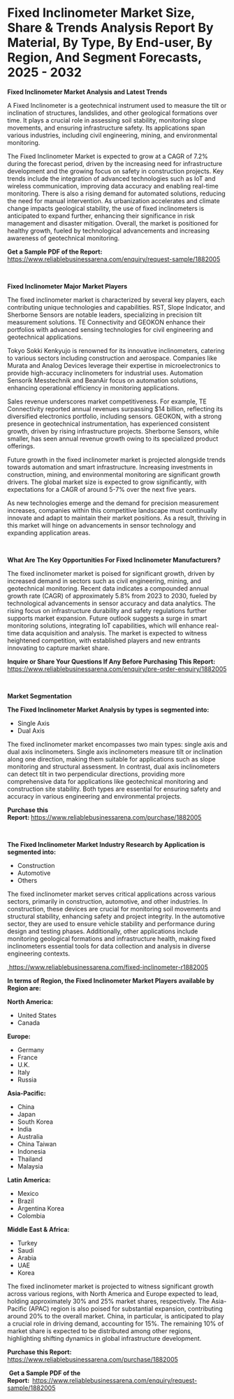 <p><h1>Fixed Inclinometer Market Size, Share & Trends Analysis Report By Material, By Type, By End-user, By Region, And Segment Forecasts, 2025 - 2032</h1></p><p><strong>Fixed Inclinometer Market Analysis and Latest Trends</strong></p>
<p><p>A Fixed Inclinometer is a geotechnical instrument used to measure the tilt or inclination of structures, landslides, and other geological formations over time. It plays a crucial role in assessing soil stability, monitoring slope movements, and ensuring infrastructure safety. Its applications span various industries, including civil engineering, mining, and environmental monitoring.</p><p>The Fixed Inclinometer Market is expected to grow at a CAGR of 7.2% during the forecast period, driven by the increasing need for infrastructure development and the growing focus on safety in construction projects. Key trends include the integration of advanced technologies such as IoT and wireless communication, improving data accuracy and enabling real-time monitoring. There is also a rising demand for automated solutions, reducing the need for manual intervention. As urbanization accelerates and climate change impacts geological stability, the use of fixed inclinometers is anticipated to expand further, enhancing their significance in risk management and disaster mitigation. Overall, the market is positioned for healthy growth, fueled by technological advancements and increasing awareness of geotechnical monitoring.</p></p>
<p><strong>Get a Sample PDF of the Report:&nbsp;</strong> <a href="https://www.reliablebusinessarena.com/enquiry/request-sample/1882005?utm_campaign=3497&utm_medium=2&utm_source=Github&utm_content=ia&utm_term=12042025&utm_id=fixed-inclinometer">https://www.reliablebusinessarena.com/enquiry/request-sample/1882005</a></p>
<p>&nbsp;</p>
<p><strong>Fixed Inclinometer Major Market Players</strong></p>
<p><p>The fixed inclinometer market is characterized by several key players, each contributing unique technologies and capabilities. RST, Slope Indicator, and Sherborne Sensors are notable leaders, specializing in precision tilt measurement solutions. TE Connectivity and GEOKON enhance their portfolios with advanced sensing technologies for civil engineering and geotechnical applications.</p><p>Tokyo Sokki Kenkyujo is renowned for its innovative inclinometers, catering to various sectors including construction and aerospace. Companies like Murata and Analog Devices leverage their expertise in microelectronics to provide high-accuracy inclinometers for industrial uses. Automation Sensorik Messtechnik and BeanAir focus on automation solutions, enhancing operational efficiency in monitoring applications.</p><p>Sales revenue underscores market competitiveness. For example, TE Connectivity reported annual revenues surpassing $14 billion, reflecting its diversified electronics portfolio, including sensors. GEOKON, with a strong presence in geotechnical instrumentation, has experienced consistent growth, driven by rising infrastructure projects. Sherborne Sensors, while smaller, has seen annual revenue growth owing to its specialized product offerings.</p><p>Future growth in the fixed inclinometer market is projected alongside trends towards automation and smart infrastructure. Increasing investments in construction, mining, and environmental monitoring are significant growth drivers. The global market size is expected to grow significantly, with expectations for a CAGR of around 5-7% over the next five years.</p><p>As new technologies emerge and the demand for precision measurement increases, companies within this competitive landscape must continually innovate and adapt to maintain their market positions. As a result, thriving in this market will hinge on advancements in sensor technology and expanding application areas.</p></p>
<p>&nbsp;</p>
<p><strong>What Are The Key Opportunities For Fixed Inclinometer Manufacturers?</strong></p>
<p><p>The fixed inclinometer market is poised for significant growth, driven by increased demand in sectors such as civil engineering, mining, and geotechnical monitoring. Recent data indicates a compounded annual growth rate (CAGR) of approximately 5.8% from 2023 to 2030, fueled by technological advancements in sensor accuracy and data analytics. The rising focus on infrastructure durability and safety regulations further supports market expansion. Future outlook suggests a surge in smart monitoring solutions, integrating IoT capabilities, which will enhance real-time data acquisition and analysis. The market is expected to witness heightened competition, with established players and new entrants innovating to capture market share.</p></p>
<p><strong>Inquire or Share Your Questions If Any Before Purchasing This Report:</strong> <a href="https://www.reliablebusinessarena.com/enquiry/pre-order-enquiry/1882005?utm_campaign=3497&utm_medium=2&utm_source=Github&utm_content=ia&utm_term=12042025&utm_id=fixed-inclinometer">https://www.reliablebusinessarena.com/enquiry/pre-order-enquiry/1882005</a></p>
<p>&nbsp;</p>
<p><strong>Market Segmentation</strong></p>
<p><strong>The Fixed Inclinometer Market Analysis by types is segmented into:</strong></p>
<p><ul><li>Single Axis</li><li>Dual Axis</li></ul></p>
<p><p>The fixed inclinometer market encompasses two main types: single axis and dual axis inclinometers. Single axis inclinometers measure tilt or inclination along one direction, making them suitable for applications such as slope monitoring and structural assessment. In contrast, dual axis inclinometers can detect tilt in two perpendicular directions, providing more comprehensive data for applications like geotechnical monitoring and construction site stability. Both types are essential for ensuring safety and accuracy in various engineering and environmental projects.</p></p>
<p><strong>Purchase this Report:&nbsp;</strong><a href="https://www.reliablebusinessarena.com/purchase/1882005?utm_campaign=3497&utm_medium=2&utm_source=Github&utm_content=ia&utm_term=12042025&utm_id=fixed-inclinometer">https://www.reliablebusinessarena.com/purchase/1882005</a></p>
<p>&nbsp;</p>
<p><strong>The Fixed Inclinometer Market Industry Research by Application is segmented into:</strong></p>
<p><ul><li>Construction</li><li>Automotive</li><li>Others</li></ul></p>
<p><p>The fixed inclinometer market serves critical applications across various sectors, primarily in construction, automotive, and other industries. In construction, these devices are crucial for monitoring soil movements and structural stability, enhancing safety and project integrity. In the automotive sector, they are used to ensure vehicle stability and performance during design and testing phases. Additionally, other applications include monitoring geological formations and infrastructure health, making fixed inclinometers essential tools for data collection and analysis in diverse engineering contexts.</p></p>
<p><a href="https://www.reliablebusinessarena.com/fixed-inclinometer-r1882005?utm_campaign=3497&utm_medium=2&utm_source=Github&utm_content=ia&utm_term=12042025&utm_id=fixed-inclinometer">&nbsp;https://www.reliablebusinessarena.com/fixed-inclinometer-r1882005</a></p>
<p><strong>In terms of Region, the Fixed Inclinometer Market Players available by Region are:</strong></p>
<p>
    <p> <strong> North America: </strong>
        <ul>
            <li>United States</li>
            <li>Canada</li>
        </ul>
        </p> 
    <p> <strong> Europe: </strong>
        <ul>
            <li>Germany</li>
            <li>France</li>
            <li>U.K.</li>
            <li>Italy</li>
            <li>Russia</li>
        </ul>
        </p> 
    <p> <strong> Asia-Pacific: </strong>
        <ul>
            <li>China</li>
            <li>Japan</li>
            <li>South Korea</li>
            <li>India</li>
            <li>Australia</li>
            <li>China Taiwan</li>
            <li>Indonesia</li>
            <li>Thailand</li>
            <li>Malaysia</li>
        </ul>
        </p> 
    <p> <strong> Latin America: </strong>
        <ul>
            <li>Mexico</li>
            <li>Brazil</li>
            <li>Argentina Korea</li>
            <li>Colombia</li>
        </ul>
        </p> 
    <p> <strong> Middle East & Africa: </strong>
        <ul>
            <li>Turkey</li>
            <li>Saudi</li>
            <li>Arabia</li>
            <li>UAE</li>
            <li>Korea</li>
        </ul>
    </p>
    </p>
<p><p>The fixed inclinometer market is projected to witness significant growth across various regions, with North America and Europe expected to lead, holding approximately 30% and 25% market shares, respectively. The Asia-Pacific (APAC) region is also poised for substantial expansion, contributing around 20% to the overall market. China, in particular, is anticipated to play a crucial role in driving demand, accounting for 15%. The remaining 10% of market share is expected to be distributed among other regions, highlighting shifting dynamics in global infrastructure development.</p></p>
<p><strong>Purchase this Report: </strong><a href="https://www.reliablebusinessarena.com/purchase/1882005?utm_campaign=3497&utm_medium=2&utm_source=Github&utm_content=ia&utm_term=12042025&utm_id=fixed-inclinometer">https://www.reliablebusinessarena.com/purchase/1882005</a></p>
<p>&nbsp;<strong>Get a Sample PDF of the Report:&nbsp;&nbsp;</strong><a href="https://www.reliablebusinessarena.com/enquiry/request-sample/1882005?utm_campaign=3497&utm_medium=2&utm_source=Github&utm_content=ia&utm_term=12042025&utm_id=fixed-inclinometer">https://www.reliablebusinessarena.com/enquiry/request-sample/1882005</a></p>
<p><strong></strong></p>
<p><p></p><p></p><p></p></p>